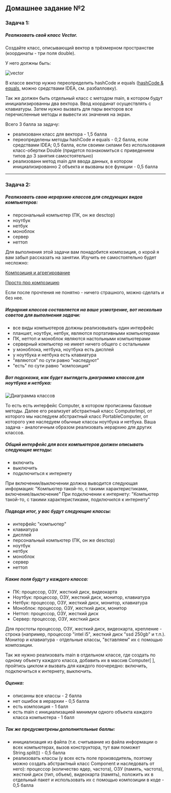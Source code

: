 ## Домашнее задание №2

### Задача 1:

##### Реализовать свой класс Vector.

Создайте класс, описывающий вектор в трёхмерном пространстве (координаты - три поля double).

У него должны быть:

![vector](https://github.com/Styopa1769/java-course/blob/master/lesson-2/homework/vector/vector.png?raw=true)

В классе вектор нужно переопределить hashCode и equals ([hashCode & equals](https://javarush.ru/groups/posts/2179-metodih-equals--hashcode-praktika-ispoljhzovanija), можно средствами IDEA, см. разбалловку).

Так же должен быть отдельный класс с методом main, в котором будут инициализированны два вектора. Ввод координат осуществлять с клавиатуры. Затем нужно вызвать для пары векторов все перечисленные методы и вывести их значения на экран.

Всего 3 балла за задачу:
- реализованн класс для вектора - 1,5 балла
- переопределены методы hashCode и equals - 0,2 балла, если средствами IDEA; 0,5 балла, если своими силами без использования класс-обертки Double (придется познакомиться с приведением типов до 3 занятия самостоятельно)
- реализованн метод main для ввода данных, в котором инициализированно 2 объекта и вызваны все функции - 0,5 балла

------------


### Задача 2:

##### Реализовать свою иерархию классов для следующих видов компьютеров:
- персональный компьютер (ПК, он же desctop)
- ноутбук
- нетбук
- моноблок
- сервер
- неттоп

Для выполнения этой задачи вам понадобится композиция, о корой я вам забыл рассказать на занятии. Изучить ее самостоятельно будет несложно: 

[Композиция и агрегирование](https://javarush.ru/groups/posts/1967-otnoshenija-mezhdu-klassami-nasledovanie-kompozicija-i-agregirovanie- "Композиция и агрегирование")

[Просто про композицию](https://javadevblog.com/chto-takoe-kompozitsiya-primer-kompozitsii-v-java.html "Просто про композицию")

Если после прочтения не понятно - ничего страшного, можно сделать и без нее.

##### Иерархия классов составляется на ваше усмотрение, вот несколько советов для выполнения задачи:
- все виды компьютеров должны реализовывать один интерфейс
- планшет, ноутбук, нетбук, являются портативными компьютерами
- ПК, неттоп и моноблок являются настольными компьютерами
- серверный компьютер не имеет ничего общего с остальными
- у моноблока, нетбука, ноутбука есть дисплей
- у ноутбука и нетбука есть клавиатура
- "являются" по сути равно "наследуют"
- "есть" по сути равно "композиция"

##### Вот подсказка, как будет выглядеть диаграмма классов для ноутбука и нетбука:
![Диаграмма классов](https://github.com/Styopa1769/java-course/blob/master/lesson-2/homework/computer/computer.png?raw=true "Диаграмма классов")

То есть есть интерфейс Computer, в котором прописанны базовые методы. Далее его реализует абстрактный класс ComputerImpl, от которого мы наследуем абстрактный класс PortableComputer, от которого уже наследуем обычные классы ноутбука и нетбука. Ваша задача - аналогичным образом реализовать иерархию для других классов.

##### Общий интерфейс для всех компьютеров должен описывать следующие методы:
- включить
- выключить
- подключиться к интернету

При включении/выключении должна выводится следующая информация:
"Компьютер такой-то, с такими характеристиками, включение/выключение"
При подключении к интернету:
"Компьютер такой-то, с такими характеристиками, подключился к интернету"

##### Подводя итог, у вас будут следующие классы:
- интерфейс "компьютер"
- клавиатура
- дисплей
- персональный компьютер (ПК, он же desctop)
- ноутбук
- нетбук
- моноблок
- сервер
- неттоп

##### Какие поля будут у каждого класса:

- ПК:
процессор, ОЗУ, жесткий диск, видеокарта
- Ноутбук:
процессор, ОЗУ, жесткий диск, монитор, клавиатура
- Нетбук:
процессор, ОЗУ, жесткий диск, монитор, клавиатура
- Моноблок:
процессор, ОЗУ, жесткий диск, монитор
- Неттоп:
процессор, ОЗУ, жесткий диск
- Сервер:
процессор, ОЗУ, жесткий диск

Для простоты процессор, ОЗУ, жесткий диск, видеокарта, крепление - строка (например, процессор "intel i5", жесткий диск "ssd 250gb" и т.п.).
Монитор и клавиатура - отдельные классы, "вставляем" их с помощью композиции.

Так же нужно реализовать main в отдельном классе, где создать по одному объекту каждого класса, добавить их в массив Computer[ ], пройтись циклом и вызвать для каждого поочередно: включить, подключиться к интернету, выключить.

##### Оценка: 
- описанны все классы - 2 балла
- нет ошибок в иерархии  - 0,5 балла
- есть композиция - 1 балл
- есть main с инициализацией минимум одного объекта каждого класса компьютера - 1 балл

##### Так же предусмотрены дополнительные баллы:
- инициализация из файла (т.е. считывание из файла информации о всех компьютерах, вызов конструктора, тут вам поможет String.split()) - 0,5 балла
- реализовать классы (у всех есть поле производитель, поэтому можно создать абстрактный класс Component и наследовать от него): процессор (количество ядер, частота), ОЗУ (память, частота), жесткий диск (тип, объем), видеокарта (память), положить их в отдельный пакет и использовать их с помощью композиции в коде - 0,5 балла